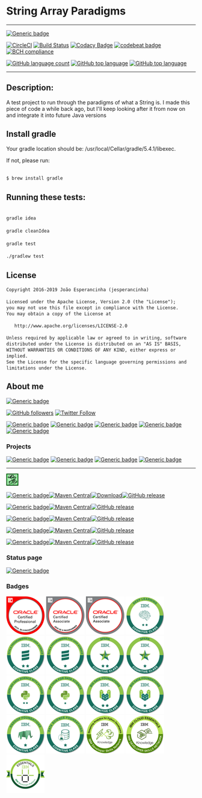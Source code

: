 # String Array Paradigms
---
[![Generic badge](https://img.shields.io/static/v1.svg?label=GitHub&message=String%20Array%20Paradigms&color=informational)](https://github.com/jesperancinha/string-array-paradigms)

[![CircleCI](https://circleci.com/gh/jesperancinha/string-array-paradigms.svg?style=svg)](https://circleci.com/gh/jesperancinha/string-array-paradigms)
[![Build Status](https://travis-ci.org/jesperancinha/string-array-paradigms.svg?branch=master)](https://travis-ci.org/jesperancinha/string-array-paradigms)
[![Codacy Badge](https://api.codacy.com/project/badge/Grade/0eeb457321184b74922e97dcd563ba19)](https://www.codacy.com/app/jofisaes/string-array-paradigms?utm_source=github.com&amp;utm_medium=referral&amp;utm_content=jesperancinha/string-array-paradigms&amp;utm_campaign=Badge_Grade)
[![codebeat badge](https://codebeat.co/badges/65fed66c-ff4a-46f1-9b12-bc486a422ee6)](https://codebeat.co/projects/github-com-jesperancinha-string-array-paradigms-master)
[![BCH compliance](https://bettercodehub.com/edge/badge/jesperancinha/string-array-paradigms?branch=master)](https://bettercodehub.com/)

[![GitHub language count](https://img.shields.io/github/languages/count/jesperancinha/string-array-paradigms.svg)](#)
[![GitHub top language](https://img.shields.io/github/languages/top/jesperancinha/string-array-paradigms.svg)](#)
[![GitHub top language](https://img.shields.io/github/languages/code-size/jesperancinha/string-array-paradigms.svg)](#)

---

## Description:

A test project to run through the paradigms of what a String is. I made this piece of code a while back ago, but I'll keep looking after it from now on and integrate it into future Java versions

## Install gradle

Your gradle location should be: /usr/local/Cellar/gradle/5.4.1/libexec.

If not, please run:

```bash

$ brew install gradle

```

## Running these tests:

```bash

gradle idea 

gradle cleanIdea 

gradle test

./gradlew test

```

## License

```text
Copyright 2016-2019 João Esperancinha (jesperancinha)

Licensed under the Apache License, Version 2.0 (the "License");
you may not use this file except in compliance with the License.
You may obtain a copy of the License at

   http://www.apache.org/licenses/LICENSE-2.0

Unless required by applicable law or agreed to in writing, software
distributed under the License is distributed on an "AS IS" BASIS,
WITHOUT WARRANTIES OR CONDITIONS OF ANY KIND, either express or implied.
See the License for the specific language governing permissions and
limitations under the License.
```

## About me

[![Generic badge](https://img.shields.io/static/v1.svg?label=Homepage&message=joaofilipesabinoesperancinha.nl&color=informational)](http://joaofilipesabinoesperancinha.nl)

[![GitHub followers](https://img.shields.io/github/followers/jesperancinha.svg?label=jesperancinha&style=social)](https://github.com/jesperancinha)
[![Twitter Follow](https://img.shields.io/twitter/follow/joaofse?label=João%20Esperancinha&style=social)](https://twitter.com/joaofse)

[![Generic badge](https://img.shields.io/static/v1.svg?label=DEV&message=Profile&color=informational)](https://dev.to/jofisaes)
[![Generic badge](https://img.shields.io/static/v1.svg?label=Medium&message=@jofisaes&color=informational)](https://medium.com/@jofisaes)
[![Generic badge](https://img.shields.io/static/v1.svg?label=Free%20Code%20Camp&message=jofisaes&color=informational)](https://www.freecodecamp.org/jofisaes)
[![Generic badge](https://img.shields.io/static/v1.svg?label=Hackerrank&message=jofisaes&color=informational)](https://www.hackerrank.com/jofisaes)
[![Generic badge](https://img.shields.io/static/v1.svg?label=Acclaim%20Badges&message=joao-esperancinha&color=informational)](https://www.youracclaim.com/users/joao-esperancinha/badges)

### Projects

[![Generic badge](https://img.shields.io/static/v1.svg?label=Homepage&message=Time%20Disruption%20Studios&color=informational)](http://tds.joaofilipesabinoesperancinha.nl/)
[![Generic badge](https://img.shields.io/static/v1.svg?label=Homepage&message=Image%20Train%20Filters&color=informational)](http://itf.joaofilipesabinoesperancinha.nl/)
[![Generic badge](https://img.shields.io/static/v1.svg?label=Homepage&message=MancalaJE&color=informational)](http://mancalaje.joaofilipesabinoesperancinha.nl/)
[![Generic badge](https://img.shields.io/static/v1.svg?label=Google%20Apps&message=Joao+Filipe+Sabino+Esperancinha&color=informational)](https://play.google.com/store/apps/developer?id=Joao+Filipe+Sabino+Esperancinha)

---

[![GitHub Logo](https://raw.githubusercontent.com/jesperancinha/project-signer/master/project-signer-templates/JEsperancinhaOrg-32.png)](https://github.com/JEsperancinhaOrg)

[![Generic badge](https://img.shields.io/static/v1.svg?label=GitHub&message=ITF%20Chartizate%20Android&color=informational)](https://github.com/JEsperancinhaOrg/itf-chartizate-android)[![Maven Central](https://img.shields.io/maven-central/v/org.jesperancinha.itf/itf-chartizate-android)](https://search.maven.org/search?q=itf.itf-chartizate-android)[![Download](https://api.bintray.com/packages/jesperancinha/maven/itf-chartizate-android/images/download.svg)](https://bintray.com/jesperancinha/maven/itf-chartizate-android/_latestVersion)[![GitHub release](https://img.shields.io/github/release-pre/JEsperancinhaOrg/itf-chartizate-android.svg)](https://github.com/JEsperancinhaOrg/itf-chartizate-android/releases)

[![Generic badge](https://img.shields.io/static/v1.svg?label=GitHub&message=ITF%20Chartizate%20Java&color=informational)](https://github.com/JEsperancinhaOrg/itf-chartizate-modules/tree/master/itf-chartizate-java)[![Maven Central](https://img.shields.io/maven-central/v/org.jesperancinha.itf/itf-chartizate-java)](https://search.maven.org/search?q=itf.itf-chartizate-java)[![GitHub release](https://img.shields.io/github/release-pre/JEsperancinhaOrg/itf-chartizate-modules.svg)](https://github.com/JEsperancinha/itf-chartizate-modules/releases)

[![Generic badge](https://img.shields.io/static/v1.svg?label=GitHub&message=ITF%20Chartizate%20API&color=informational)](https://github.com/JEsperancinhaOrg/itf-chartizate/tree/master/itf-chartizate-api)[![Maven Central](https://img.shields.io/maven-central/v/org.jesperancinha.itf/itf-chartizate-api)](https://search.maven.org/search?q=itf.itf-chartizate-api)[![GitHub release](https://img.shields.io/github/release-pre/JEsperancinhaOrg/itf-chartizate.svg)](https://github.com/JEsperancinhaOrg/itf-chartizate/releases)

[![Generic badge](https://img.shields.io/static/v1.svg?label=GitHub&message=Markdowner%20Core&color=informational)](https://github.com/jesperancinha/markdowner/tree/master/markdowner-core)[![Maven Central](https://img.shields.io/maven-central/v/org.jesperancinha.parser/markdowner-core)](https://search.maven.org/search?q=parser.markdowner-core)[![GitHub release](https://img.shields.io/github/release-pre/jesperancinha/markdowner.svg)](https://github.com/jesperancinha/markdowner/releases)

[![Generic badge](https://img.shields.io/static/v1.svg?label=GitHub&message=Markdowner%20Filter&color=informational)](https://github.com/jesperancinha/markdowner/tree/master/markdowner-filter)[![Maven Central](https://img.shields.io/maven-central/v/org.jesperancinha.parser/markdowner-filter)](https://search.maven.org/search?q=parser.markdowner-filter)[![GitHub release](https://img.shields.io/github/release-pre/jesperancinha/markdowner.svg)](https://github.com/jesperancinha/markdowner/releases)

### Status page

[![Generic badge](https://img.shields.io/static/v1.svg?label=Homepage&message=Project%20Status&color=informational)](https://github.com/jesperancinha/project-signer/blob/master/project-signer-templates/Status.md)

### Badges

[![Oracle Certified Professional, Java SE 8 Programmer](https://raw.githubusercontent.com/jesperancinha/project-signer/master/project-signer-templates/badges/oracle-certified-professional-java-se-8-programmer.png)](https://www.youracclaim.com/badges/92e036f5-4e11-4cff-9935-3e62266d2074/public_url)
[![Oracle Certified Associate, Java SE 8 Programmer](https://raw.githubusercontent.com/jesperancinha/project-signer/master/project-signer-templates/badges/oracle-certified-associate-java-se-8-programmer.png)](https://www.youracclaim.com/badges/a206436d-6fd8-4ca1-8feb-38a838446ee7/public_url)
[![Oracle Certified Associate, Java SE 7 Programmer](https://raw.githubusercontent.com/jesperancinha/project-signer/master/project-signer-templates/badges/oracle-certified-associate-java-se-7-programmer.png)](https://www.youracclaim.com/badges/f4c6cc1e-cb52-432b-904d-36d266112225/public_url)
[![Deep Learning](https://raw.githubusercontent.com/jesperancinha/project-signer/master/project-signer-templates/badges/deep-learning.png)](https://www.youracclaim.com/badges/8d27e38c-869d-4815-8df3-13762c642d64/public_url)
[![Scala Programming for Data Science - Level 2](https://raw.githubusercontent.com/jesperancinha/project-signer/master/project-signer-templates/badges/scala-programming-for-data-science-level-2.png)](https://www.youracclaim.com/badges/4e26d062-6587-4bcf-b111-04f039318888/public_url)
[![Scala Programming for Data Science - Level 1](https://raw.githubusercontent.com/jesperancinha/project-signer/master/project-signer-templates/badges/scala-programming-for-data-science-level-1.png)](https://www.youracclaim.com/badges/2471e6a1-05f9-40a1-9f13-92806875b690/public_url)
[![Spark - Level 2](https://raw.githubusercontent.com/jesperancinha/project-signer/master/project-signer-templates/badges/spark-level-2.png)](https://www.youracclaim.com/badges/11c9792f-3e3d-4d01-89e9-3a9c1567e76c/public_url)
[![Spark - Level 2](https://raw.githubusercontent.com/jesperancinha/project-signer/master/project-signer-templates/badges/spark-level-1.png)](https://www.youracclaim.com/badges/8de731f7-60f7-4fef-8748-5888168c76cb/public_url)
[![Applied Data Science with Python - Level 2](https://raw.githubusercontent.com/jesperancinha/project-signer/master/project-signer-templates/badges/applied-data-science-with-python-level-2.png)](https://www.youracclaim.com/badges/ef84482b-c3cd-47d2-8d04-d3dd2b0c8aa3/public_url)
[![Python for Data Science](https://raw.githubusercontent.com/jesperancinha/project-signer/master/project-signer-templates/badges/python-for-data-science.png)](https://www.youracclaim.com/badges/3cedbc65-f74b-4d17-81a2-121f214f811f/public_url)
[![Big Data Foundations - Level 2](https://raw.githubusercontent.com/jesperancinha/project-signer/master/project-signer-templates/badges/big-data-foundations-level-2.png)](https://www.youracclaim.com/badges/d5de47d2-156c-4864-8605-13531b0df62e/public_url)
[![Big Data Foundations - Level 1](https://raw.githubusercontent.com/jesperancinha/project-signer/master/project-signer-templates/badges/big-data-foundations-level-1.png)](https://www.youracclaim.com/badges/d216b767-fe19-4e83-b54b-4e1ffd937111/public_url)
[![Hadoop Foundations - Level 1](https://raw.githubusercontent.com/jesperancinha/project-signer/master/project-signer-templates/badges/hadoop-foundations-level-1.png)](https://www.youracclaim.com/badges/3f7d55b3-b070-4fd1-a733-30c33c64e9a0/public_url)
[![Data Science Foundations - Level 1](https://raw.githubusercontent.com/jesperancinha/project-signer/master/project-signer-templates/badges/data-science-foundations-level-1.png)](https://www.youracclaim.com/badges/51deb903-266a-4cc6-a401-ea80a8aaaeaf/public_url)
[![Streaming Analytics Basics for Python Developers](https://raw.githubusercontent.com/jesperancinha/project-signer/master/project-signer-templates/badges/streaming-analytics-basics-for-python-developers.png)](https://www.youracclaim.com/badges/0a76635a-e612-4fee-9c44-ccfc54e02d77/public_url)
[![IBM Cloud Essentials](https://raw.githubusercontent.com/jesperancinha/project-signer/master/project-signer-templates/badges/ibm-cloud-essentials.png)](https://www.youracclaim.com/badges/4e19b1b7-034c-4406-ac36-0fcbe9c46db7/public_url)
[![IBM Blockchain Essentials](https://raw.githubusercontent.com/jesperancinha/project-signer/master/project-signer-templates/badges/ibm-blockchain-essentials.png)](https://www.youracclaim.com/badges/41c2b74c-668f-4d3a-a98c-8d6f5ce2757d/public_url)
